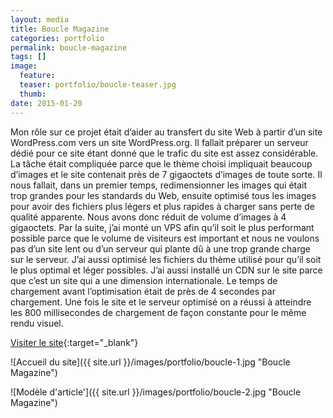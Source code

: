 ```yaml
---
layout: media
title: Boucle Magazine
categories: portfolio
permalink: boucle-magazine
tags: [] 
image:
  feature:
  teaser: portfolio/boucle-teaser.jpg
  thumb:
date: 2015-01-20
---
```


Mon rôle sur ce projet était d’aider au transfert du site Web à partir d’un site WordPress.com vers un site WordPress.org. Il fallait préparer un serveur dédié pour ce site étant donné que le trafic du site est assez considérable. La tâche était compliquée parce que le thème choisi impliquait beaucoup d’images et le site contenait près de 7 gigaoctets d’images de toute sorte. Il nous fallait, dans un premier temps, redimensionner les images qui était trop grandes pour les standards du Web, ensuite optimisé tous les images pour avoir des fichiers plus légers et plus rapides à charger sans perte de qualité apparente. Nous avons donc réduit de volume d’images à 4 gigaoctets. Par la suite, j’ai monté un VPS afin qu’il soit le plus performant possible parce que le volume de visiteurs est important et nous ne voulons pas d’un site lent ou d’un serveur qui plante dû à une trop grande charge sur le serveur. J’ai aussi optimisé les fichiers du thème utilisé pour qu’il soit le plus optimal et léger possibles. J’ai aussi installé un CDN sur le site parce que c’est un site qui a une dimension internationale. Le temps de chargement avant l’optimisation était de près de 4 secondes par chargement. Une fois le site et le serveur optimisé on a réussi à atteindre les 800 millisecondes de chargement de façon constante pour le même rendu visuel.

[Visiter le site](http://www.bouclemagazine.com){:target="_blank"}

![Accueil du site]({{ site.url }}/images/portfolio/boucle-1.jpg "Boucle Magazine")

![Modèle d'article']({{ site.url }}/images/portfolio/boucle-2.jpg "Boucle Magazine")